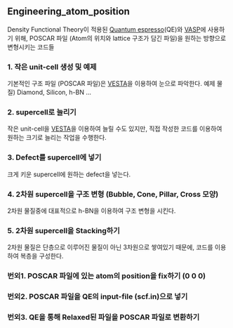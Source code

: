 ## Engineering_atom_position

Density Functional Theory이 적용된 [Quantum espresso](https://www.quantum-espresso.org/)(QE)와 [VASP](https://www.vasp.at/wiki/index.php/The_VASP_Manual)에 사용하기 위해,
POSCAR 파일 (Atom의 위치와 lattice 구조가 담긴 파일)을 원하는 방향으로 변형시키는 코드들

### 1. 작은 unit-cell 생성 및 예제
기본적인 구조 파일 (POSCAR 파일)은 [VESTA](https://jp-minerals.org/vesta/en/)을 이용하여 눈으로 파악한다.
예제 물질) Diamond, Silicon, h-BN ...

### 2. supercell로 늘리기
작은 unit-cell을 [VESTA](https://jp-minerals.org/vesta/en/)을 이용하여 늘릴 수도 있지만,
직접 작성한 코드를 이용하여 원하는 크기로 늘리는 작업을 수행한다.

### 3. Defect를 supercell에 넣기
크게 키운 supercell에 원하는 defect을 넣는다.


### 4. 2차원 supercell을 구조 변형 (Bubble, Cone, Pillar, Cross 모양)
2차원 물질중에 대표적으로 h-BN을 이용하여 구조 변형을 시킨다.


### 5. 2차원 supercell을 Stacking하기
2차원 물질은 단층으로 이루어진 물질이 아닌 3차원으로 쌓여있기 때문에, 
코드를 이용하여 복층을 구성한다.


### 번외1. POSCAR 파일에 있는 atom의 position을 fix하기 (0 0 0)


### 번외2. POSCAR 파일을 QE의 input-file (scf.in)으로 넣기


### 번외3. QE을 통해 Relaxed된 파일을 POSCAR 파일로 변환하기


